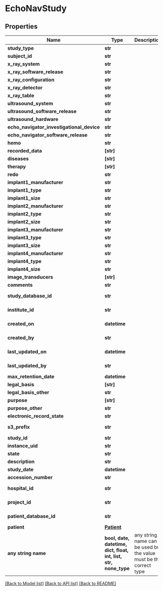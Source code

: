 # EchoNavStudy


## Properties
Name | Type | Description | Notes
------------ | ------------- | ------------- | -------------
**study_type** | **str** |  | [readonly] 
**subject_id** | **str** |  | [optional] 
**x_ray_system** | **str** |  | [optional] 
**x_ray_software_release** | **str** |  | [optional] 
**x_ray_configuration** | **str** |  | [optional] 
**x_ray_detector** | **str** |  | [optional] 
**x_ray_table** | **str** |  | [optional] 
**ultrasound_system** | **str** |  | [optional] 
**ultrasound_software_release** | **str** |  | [optional] 
**ultrasound_hardware** | **str** |  | [optional] 
**echo_navigator_investigational_device** | **str** |  | [optional] 
**echo_navigator_software_release** | **str** |  | [optional] 
**hemo** | **str** |  | [optional] 
**recorded_data** | **[str]** |  | [optional] 
**diseases** | **[str]** |  | [optional] 
**therapy** | **[str]** |  | [optional] 
**redo** | **str** |  | [optional] 
**implant1_manufacturer** | **str** |  | [optional] 
**implant1_type** | **str** |  | [optional] 
**implant1_size** | **str** |  | [optional] 
**implant2_manufacturer** | **str** |  | [optional] 
**implant2_type** | **str** |  | [optional] 
**implant2_size** | **str** |  | [optional] 
**implant3_manufacturer** | **str** |  | [optional] 
**implant3_type** | **str** |  | [optional] 
**implant3_size** | **str** |  | [optional] 
**implant4_manufacturer** | **str** |  | [optional] 
**implant4_type** | **str** |  | [optional] 
**implant4_size** | **str** |  | [optional] 
**image_transducers** | **[str]** |  | [optional] 
**comments** | **str** |  | [optional] 
**study_database_id** | **str** |  | [optional] [readonly] 
**institute_id** | **str** |  | [optional] [readonly] 
**created_on** | **datetime** |  | [optional] [readonly] 
**created_by** | **str** |  | [optional] [readonly] 
**last_updated_on** | **datetime** |  | [optional] [readonly] 
**last_updated_by** | **str** |  | [optional] [readonly] 
**max_retention_date** | **datetime** |  | [optional] 
**legal_basis** | **[str]** |  | [optional] 
**legal_basis_other** | **str** |  | [optional] 
**purpose** | **[str]** |  | [optional] 
**purpose_other** | **str** |  | [optional] 
**electronic_record_state** | **str** |  | [optional] 
**s3_prefix** | **str** |  | [optional] [readonly] 
**study_id** | **str** |  | [optional] 
**instance_uid** | **str** |  | [optional] 
**state** | **str** |  | [optional] 
**description** | **str** |  | [optional] 
**study_date** | **datetime** |  | [optional] 
**accession_number** | **str** |  | [optional] 
**hospital_id** | **str** |  | [optional] [readonly] 
**project_id** | **str** |  | [optional] [readonly] 
**patient_database_id** | **str** |  | [optional] [readonly] 
**patient** | [**Patient**](Patient.md) |  | [optional] 
**any string name** | **bool, date, datetime, dict, float, int, list, str, none_type** | any string name can be used but the value must be the correct type | [optional]

[[Back to Model list]](../README.md#documentation-for-models) [[Back to API list]](../README.md#documentation-for-api-endpoints) [[Back to README]](../README.md)


